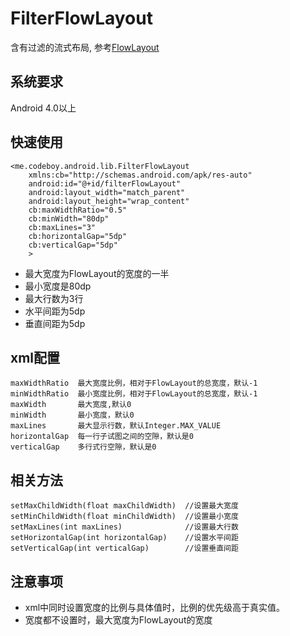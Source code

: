 # FilterFlowLayout
含有过滤的流式布局, 参考[FlowLayout](https://github.com/blazsolar/FlowLayout)

## 系统要求
Android 4.0以上

## 快速使用
    <me.codeboy.android.lib.FilterFlowLayout
        xmlns:cb="http://schemas.android.com/apk/res-auto"
        android:id="@+id/filterFlowLayout"
        android:layout_width="match_parent"
        android:layout_height="wrap_content"
        cb:maxWidthRatio="0.5"
        cb:minWidth="80dp"
        cb:maxLines="3"
        cb:horizontalGap="5dp"
        cb:verticalGap="5dp"
        >

- 最大宽度为FlowLayout的宽度的一半
- 最小宽度是80dp
- 最大行数为3行
- 水平间距为5dp
- 垂直间距为5dp

## xml配置
    maxWidthRatio  最大宽度比例，相对于FlowLayout的总宽度，默认-1
    minWidthRatio  最小宽度比例，相对于FlowLayout的总宽度，默认-1
    maxWidth       最大宽度,默认0
    minWidth       最小宽度，默认0
    maxLines       最大显示行数，默认Integer.MAX_VALUE
    horizontalGap  每一行子试图之间的空隙，默认是0
    verticalGap    多行式行空隙，默认是0


## 相关方法

    setMaxChildWidth(float maxChildWidth)  //设置最大宽度
    setMinChildWidth(float minChildWidth)  //设置最小宽度
    setMaxLines(int maxLines)              //设置最大行数
    setHorizontalGap(int horizontalGap)    //设置水平间距
    setVerticalGap(int verticalGap)        //设置垂直间距


## 注意事项

- xml中同时设置宽度的比例与具体值时，比例的优先级高于真实值。
- 宽度都不设置时，最大宽度为FlowLayout的宽度

